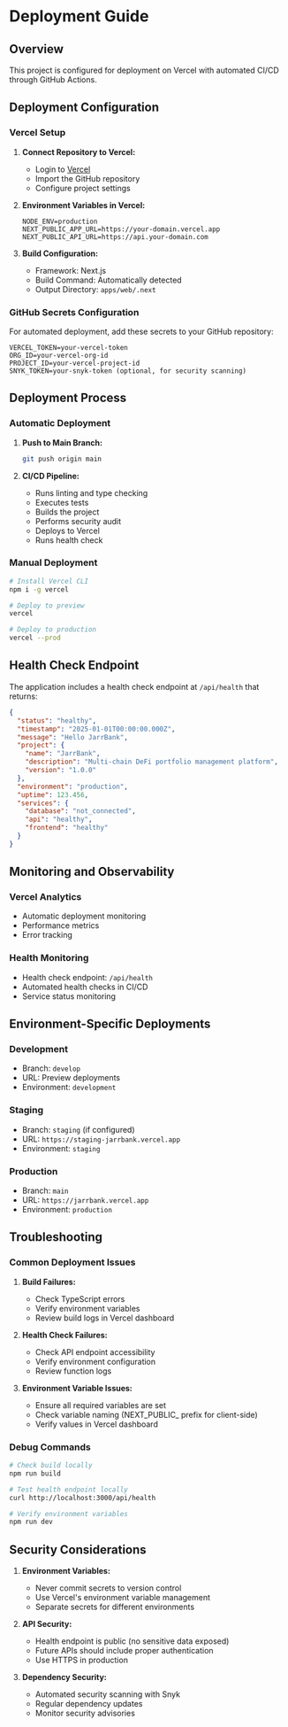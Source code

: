 # Deployment Guide

<!-- Test deployment trigger -->

## Overview

This project is configured for deployment on Vercel with automated CI/CD through GitHub Actions.

## Deployment Configuration

### Vercel Setup

1. **Connect Repository to Vercel:**
   - Login to [Vercel](https://vercel.com)
   - Import the GitHub repository
   - Configure project settings

2. **Environment Variables in Vercel:**
   ```
   NODE_ENV=production
   NEXT_PUBLIC_APP_URL=https://your-domain.vercel.app
   NEXT_PUBLIC_API_URL=https://api.your-domain.com
   ```

3. **Build Configuration:**
   - Framework: Next.js
   - Build Command: Automatically detected
   - Output Directory: `apps/web/.next`

### GitHub Secrets Configuration

For automated deployment, add these secrets to your GitHub repository:

```
VERCEL_TOKEN=your-vercel-token
ORG_ID=your-vercel-org-id
PROJECT_ID=your-vercel-project-id
SNYK_TOKEN=your-snyk-token (optional, for security scanning)
```

## Deployment Process

### Automatic Deployment

1. **Push to Main Branch:**
   ```bash
   git push origin main
   ```

2. **CI/CD Pipeline:**
   - Runs linting and type checking
   - Executes tests
   - Builds the project
   - Performs security audit
   - Deploys to Vercel
   - Runs health check

### Manual Deployment

```bash
# Install Vercel CLI
npm i -g vercel

# Deploy to preview
vercel

# Deploy to production
vercel --prod
```

## Health Check Endpoint

The application includes a health check endpoint at `/api/health` that returns:

```json
{
  "status": "healthy",
  "timestamp": "2025-01-01T00:00:00.000Z",
  "message": "Hello JarrBank",
  "project": {
    "name": "JarrBank",
    "description": "Multi-chain DeFi portfolio management platform",
    "version": "1.0.0"
  },
  "environment": "production",
  "uptime": 123.456,
  "services": {
    "database": "not_connected",
    "api": "healthy",
    "frontend": "healthy"
  }
}
```

## Monitoring and Observability

### Vercel Analytics
- Automatic deployment monitoring
- Performance metrics
- Error tracking

### Health Monitoring
- Health check endpoint: `/api/health`
- Automated health checks in CI/CD
- Service status monitoring

## Environment-Specific Deployments

### Development
- Branch: `develop`
- URL: Preview deployments
- Environment: `development`

### Staging
- Branch: `staging` (if configured)
- URL: `https://staging-jarrbank.vercel.app`
- Environment: `staging`

### Production
- Branch: `main`
- URL: `https://jarrbank.vercel.app`
- Environment: `production`

## Troubleshooting

### Common Deployment Issues

1. **Build Failures:**
   - Check TypeScript errors
   - Verify environment variables
   - Review build logs in Vercel dashboard

2. **Health Check Failures:**
   - Check API endpoint accessibility
   - Verify environment configuration
   - Review function logs

3. **Environment Variable Issues:**
   - Ensure all required variables are set
   - Check variable naming (NEXT_PUBLIC_ prefix for client-side)
   - Verify values in Vercel dashboard

### Debug Commands

```bash
# Check build locally
npm run build

# Test health endpoint locally
curl http://localhost:3000/api/health

# Verify environment variables
npm run dev
```

## Security Considerations

1. **Environment Variables:**
   - Never commit secrets to version control
   - Use Vercel's environment variable management
   - Separate secrets for different environments

2. **API Security:**
   - Health endpoint is public (no sensitive data exposed)
   - Future APIs should include proper authentication
   - Use HTTPS in production

3. **Dependency Security:**
   - Automated security scanning with Snyk
   - Regular dependency updates
   - Monitor security advisories